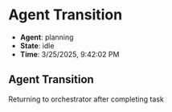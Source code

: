 # Agent Transition

- **Agent**: planning
- **State**: idle
- **Time**: 3/25/2025, 9:42:02 PM

## Agent Transition

Returning to orchestrator after completing task

